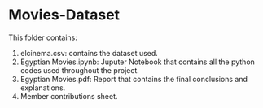 # Movies-Dataset
This folder contains:
1. elcinema.csv: contains the dataset used.
2. Egyptian Movies.ipynb: Juputer Notebook that contains all the python codes used throughout the project.
3. Egyptian Movies.pdf: Report that contains the final conclusions and explanations.
4. Member contributions sheet.
